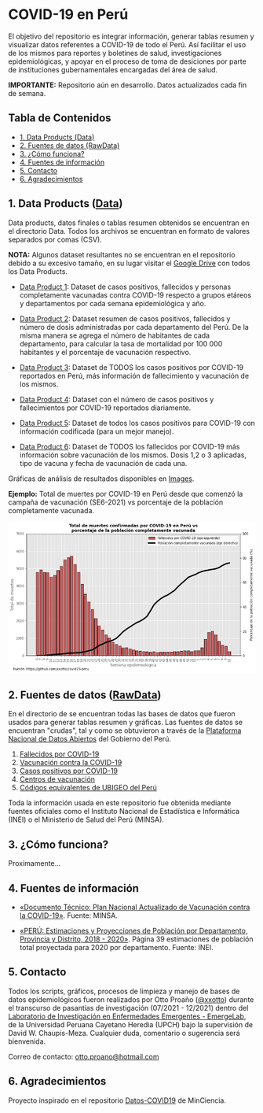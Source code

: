 # COVID-19 en Perú
El objetivo del repositorio es integrar información, generar tablas resumen y visualizar datos referentes a COVID-19 de todo el Perú. Así facilitar el uso de los mismos para reportes y boletines de salud, investigaciones epidemiológicas, y apoyar en el proceso de toma de desiciones por parte de instituciones gubernamentales encargadas del área de salud.

**IMPORTANTE:** Repositorio aún en desarrollo. Datos actualizados cada fin de semana.

## Tabla de Contenidos

  - [1. Data Products (Data)](#1-data-products-data)
  - [2. Fuentes de datos (RawData)](#2-fuentes-de-datos-rawdata)
  - [3. ¿Cómo funciona?](#3-cómo-funciona)
  - [4. Fuentes de información](#4-fuentes-de-información)
  - [5. Contacto](#5-contacto)
  - [6. Agradecimientos](#6-agradecimientos)


## 1. Data Products ([Data](https://github.com/xxotto/covid19-peru/tree/main/Data))

Data products, datos finales o tablas resumen obtenidos se encuentran en el directorio Data. Todos los archivos se encuentran en formato de valores separados por comas (CSV).
   
**NOTA:** Algunos dataset resultantes no se encuentran en el repositorio debido a su excesivo tamaño, en su lugar visitar el [Google Drive](https://drive.google.com/drive/folders/1uzUqcqrET1WN1nquh_335R9GU9FishEO?usp=sharing) con todos los Data Products.

   - [Data Product 1](Data/DP1_covid19-peru_x_semanaEpi.csv): Dataset de casos positivos, fallecidos y personas completamente vacunadas contra COVID-19 respecto a grupos etáreos y departamentos por cada semana epidemiológica y año.

   - [Data Product 2](Data/DP2_covid19-peru_resumen_x_departamentos.csv):  Dataset resumen de casos positivos, fallecidos y número de dosis administradas por cada departamento del Perú. De la misma manera se agrega el número de habitantes de cada departamento, para calcular la tasa de mortalidad por 100 000 habitantes y el porcentaje de vacunación respectivo.

   - [Data Product 3](https://drive.google.com/drive/folders/1uzUqcqrET1WN1nquh_335R9GU9FishEO?usp=sharing): Dataset de TODOS los casos positivos por COVID-19 reportados en Perú, más información de fallecimiento y vacunación de los mismos.

   - [Data Product 4](Data/DP4_covid19-peru_x_fecha.csv): Dataset con el número de casos positivos y fallecimientos por COVID-19 reportados diariamente. 

   - [Data Product 5](https://drive.google.com/drive/folders/1uzUqcqrET1WN1nquh_335R9GU9FishEO?usp=sharing): Dataset de todos los casos positivos para COVID-19 con información codificada (para un mejor manejo).

   - [Data Product 6](https://drive.google.com/drive/folders/1uzUqcqrET1WN1nquh_335R9GU9FishEO?usp=sharing): Dataset de TODOS los fallecidos por COVID-19 más información sobre vacunación de los mismos. Dosis 1,2 o 3 aplicadas, tipo de vacuna y fecha de vacunación de cada una.

Gráficas de análisis de resultados disponibles en [Images](https://github.com/xxotto/covid19-peru/tree/main/Images).

**Ejemplo:** Total de muertes por COVID-19 en Perú desde que comenzó la campaña de vacunación (SE6-2021) vs porcentaje de la población completamente vacunada.

![Esta es una imagen de ejemplo](https://raw.githubusercontent.com/xxotto/covid19-peru/main/Images/covid19-peru_fallecidos_vs_vacunados_x_semanaEpi.png)

## 2. Fuentes de datos ([RawData](https://github.com/xxotto/covid19-peru/tree/main/RawData))
En el directorio de  se encuentran todas las bases de datos que fueron usados para generar tablas resumen y gráficas. Las fuentes de datos se encuentran "crudas", tal y como se obtuvieron a través de la [Plataforma Nacional de Datos Abiertos](https://www.datosabiertos.gob.pe/) del Gobierno del Perú. 

1. [Fallecidos por COVID-19](https://www.datosabiertos.gob.pe/dataset/fallecidos-por-covid-19-ministerio-de-salud-minsa)
2. [Vacunación contra la COVID-19](https://www.datosabiertos.gob.pe/dataset/vacunacion)
3. [Casos positivos por COVID-19](https://www.datosabiertos.gob.pe/dataset/casos-positivos-por-covid-19-ministerio-de-salud-minsa)
4. [Centros de vacunación](https://www.datosabiertos.gob.pe/dataset/centros-de-vacunacion)
5. [Códigos equivalentes de UBIGEO del Perú](https://www.datosabiertos.gob.pe/dataset/codigos-equivalentes-de-ubigeo-del-peru)

Toda la información usada en este repositorio fue obtenida mediante fuentes oficiales como el Instituto Nacional de Estadística e Informática (INEI) o el Ministerio de Salud del Perú (MINSA).

## 3. ¿Cómo funciona?

Proximamente...

## 4. Fuentes de información

- [«Documento Técnico: Plan Nacional Actualizado de Vacunación contra la COVID-19»](https://cdn.www.gob.pe/uploads/document/file/1805113/Plan%20Nacional%20Actualizado%20contra%20la%20COVID-19.pdf). Fuente: MINSA.

- [«PERÚ: Estimaciones y Proyecciones de Población por Departamento, Provincia y Distrito, 2018 - 2020»](https://www.inei.gob.pe/media/MenuRecursivo/publicaciones_digitales/Est/Lib1715/Libro.pdf). Página 39 estimaciones de población total proyectada para 2020 por departamento. Fuente: INEI.

## 5. Contacto
   
Todos los scripts, gráficos, procesos de limpieza y manejo de bases de datos epidemiológicos fueron realizados por Otto Proaño ([@xxotto](https://github.com/xxotto)) durante el transcurso de pasantías de investigación (07/2021 - 12/2021) dentro del [Laboratorio de Investigación en Enfermedades Emergentes - EmergeLab](https://investigacion.cayetano.edu.pe/catalogo/saludintegral/emerge), de la Universidad Peruana Cayetano Heredia (UPCH) bajo la supervisión de David W. Chaupis-Meza. Cualquier duda, comentario o sugerencia será bienvenida. 

Correo de contacto: otto.proano@hotmail.com

## 6. Agradecimientos

Proyecto inspirado en el repositorio [Datos-COVID19](https://github.com/MinCiencia/Datos-COVID19) de MinCiencia.
